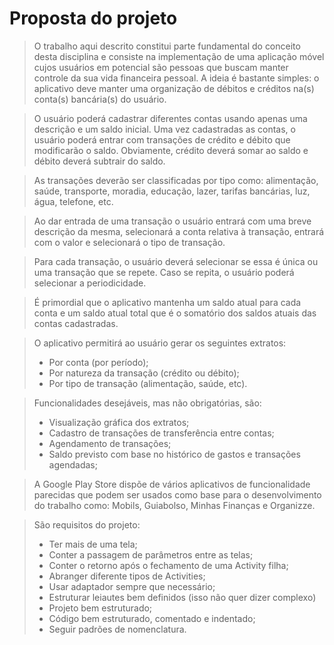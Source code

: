 # Proposta do projeto

> O trabalho aqui descrito constitui parte fundamental do conceito desta disciplina e consiste na implementação de uma aplicação móvel cujos usuários em potencial são pessoas que buscam manter controle da sua vida financeira pessoal. A ideia é bastante simples: o aplicativo deve manter uma organização de débitos e créditos na(s) conta(s) bancária(s) do usuário.

> O usuário poderá cadastrar diferentes contas usando apenas uma descrição e um saldo inicial. Uma vez cadastradas as contas, o usuário poderá entrar com transações de crédito e débito que modificarão o saldo. Obviamente, crédito deverá somar ao saldo e débito deverá subtrair do saldo.

> As transações deverão ser classificadas por tipo como: alimentação, saúde, transporte, moradia, educação, lazer, tarifas bancárias, luz, água, telefone, etc.

> Ao dar entrada de uma transação o usuário entrará com uma breve descrição da mesma, selecionará a conta relativa à transação, entrará com o valor e selecionará o tipo de transação.

> Para cada transação, o usuário deverá selecionar se essa é única ou uma transação que se repete. Caso se repita, o usuário poderá selecionar a periodicidade.

> É primordial que o aplicativo mantenha um saldo atual para cada conta e um saldo atual total que é o somatório dos saldos atuais das contas cadastradas.

> O aplicativo permitirá ao usuário gerar os seguintes extratos:
> - Por conta (por período);
> - Por natureza da transação (crédito ou débito);
> - Por tipo de transação (alimentação, saúde, etc).

> Funcionalidades desejáveis, mas não obrigatórias, são:
> - Visualização gráfica dos extratos;
> - Cadastro de transações de transferência entre contas;
> - Agendamento de transações;
> - Saldo previsto com base no histórico de gastos e transações agendadas;

> A Google Play Store dispõe de vários aplicativos de funcionalidade parecidas que podem ser usados como base para o desenvolvimento do trabalho como: Mobils, Guiabolso, Minhas Finanças e Organizze.

> São requisitos do projeto:
> - Ter mais de uma tela;
> - Conter a passagem de parâmetros entre as telas;
> - Conter o retorno após o fechamento de uma Activity filha;
> - Abranger diferente tipos de Activities;
> - Usar adaptador sempre que necessário;
> - Estruturar leiautes bem definidos (isso não quer dizer complexo)
> - Projeto bem estruturado;
> - Código bem estruturado, comentado e indentado;
> - Seguir padrões de nomenclatura.
